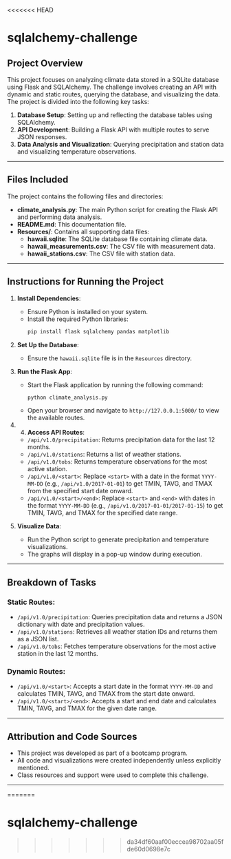 <<<<<<< HEAD
# sqlalchemy-challenge

## Project Overview
This project focuses on analyzing climate data stored in a SQLite database using Flask and SQLAlchemy. The challenge involves creating an API with dynamic and static routes, querying the database, and visualizing the data. The project is divided into the following key tasks:

1. **Database Setup**: Setting up and reflecting the database tables using SQLAlchemy.
2. **API Development**: Building a Flask API with multiple routes to serve JSON responses.
3. **Data Analysis and Visualization**: Querying precipitation and station data and visualizing temperature observations.

---

## Files Included
The project contains the following files and directories:
- **climate_analysis.py**: The main Python script for creating the Flask API and performing data analysis.
- **README.md**: This documentation file.
- **Resources/**: Contains all supporting data files:
  - **hawaii.sqlite**: The SQLite database file containing climate data.
  - **hawaii_measurements.csv**: The CSV file with measurement data.
  - **hawaii_stations.csv**: The CSV file with station data.

---

## Instructions for Running the Project
1. **Install Dependencies**:
   - Ensure Python is installed on your system.
   - Install the required Python libraries:
     ```bash
     pip install flask sqlalchemy pandas matplotlib
     ```

2. **Set Up the Database**:
   - Ensure the `hawaii.sqlite` file is in the `Resources` directory.

3. **Run the Flask App**:
   - Start the Flask application by running the following command:
     ```bash
     python climate_analysis.py
     ```
   - Open your browser and navigate to `http://127.0.0.1:5000/` to view the available routes.

4. 4. **Access API Routes**:
   - `/api/v1.0/precipitation`: Returns precipitation data for the last 12 months.
   - `/api/v1.0/stations`: Returns a list of weather stations.
   - `/api/v1.0/tobs`: Returns temperature observations for the most active station.
   - `/api/v1.0/<start>`: Replace `<start>` with a date in the format `YYYY-MM-DD` (e.g., `/api/v1.0/2017-01-01`) to get TMIN, TAVG, and TMAX from the specified start date onward.
   - `/api/v1.0/<start>/<end>`: Replace `<start>` and `<end>` with dates in the format `YYYY-MM-DD` (e.g., `/api/v1.0/2017-01-01/2017-01-15`) to get TMIN, TAVG, and TMAX for the specified date range.

5. **Visualize Data**:
   - Run the Python script to generate precipitation and temperature visualizations.
   - The graphs will display in a pop-up window during execution.

---

## Breakdown of Tasks

### Static Routes:
- `/api/v1.0/precipitation`: Queries precipitation data and returns a JSON dictionary with date and precipitation values.
- `/api/v1.0/stations`: Retrieves all weather station IDs and returns them as a JSON list.
- `/api/v1.0/tobs`: Fetches temperature observations for the most active station in the last 12 months.

### Dynamic Routes:
- `/api/v1.0/<start>`: Accepts a start date in the format `YYYY-MM-DD` and calculates TMIN, TAVG, and TMAX from the start date onward.
- `/api/v1.0/<start>/<end>`: Accepts a start and end date and calculates TMIN, TAVG, and TMAX for the given date range.

---

## Attribution and Code Sources
- This project was developed as part of a bootcamp program.
- All code and visualizations were created independently unless explicitly mentioned.
- Class resources and support were used to complete this challenge.

---


=======
# sqlalchemy-challenge
>>>>>>> da34df60aaf00eccea98702aa05fde60d0698e7c
